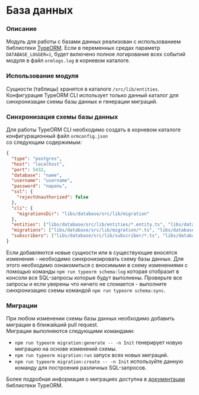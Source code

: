 # База данных

### Описание

Модуль для работы с базами данных реализован с использованием библиотеки [TypeORM](https://typeorm.io).
Если в переменных средах параметр `DATABASE_LOGGER=1`, будет включено полное логирование всех событий  
модуля в файл `ormlogs.log` в корневом каталоге.

### Использование модуля

Сущности (таблицы) хранятся в каталоге `/src/lib/entities`. Конфигурация TypeORM CLI использует
только данный каталог для синхронизации схемы базы данных и генерации миграций.

### Синхронизация схемы базы данных

Для работы TypeORM CLI необходимо создать в корневом каталоге конфигурационный файл `ormconfig.json`  
со следующим содержимым:

```json
{
  "type": "postgres",
  "host": "localhost",
  "port": 5432,
  "database": "name",
  "username": "username",
  "password": "пароль",
  "ssl": {
    "rejectUnauthorized": false
  },
  "cli": {
    "migrationsDir": "libs/database/src/lib/migration"
  },
  "entities": ["libs/database/src/lib/entities/*.entity.ts", "libs/database/src/lib/entities/**/*.entity.ts"],
  "migrations": ["libs/database/src/lib/migration/*.ts", "libs/database/src/lib/migration/**/*.ts"],
  "subscribers": ["libs/database/src/lib/subscriber/*.ts", "libs/database/src/lib/subscriber/**/*.ts"]
}
```

Если добавляются новые сущности или в существующие вносятся изменения - необходимо синхронизировать
схему базы данных. Для этого необходимо ознакомиться с вносимыми в схему изменениями с помощью команды
`npm run typeorm schema:log` которая отобразит в консоли все SQL-запросы которые будут выполнены.
Проверьте все запросы и если уверены что ничего не сломается - выполните синхронизацию схемы командой
`npm run typeorm schema:sync`.

### Миграции

При любом изменении схемы базы данных необходимо добавить миграции в ближайший pull request.  
Миграции выполняются следующими командами:

- `npm run typeorm migration:generate -- -n Init` генерирует новую миграцию на основе изменений схемы.
- `npm run typeorm migration:run` запуск всех новых миграций.
- `npm run typeorm migration:create -- -n Init` используйте данную команду для построения различных SQL-запросов.

Более подробная информация о миграциях доступна в [документации](https://typeorm.io/#/migrations) библиотеки TypeORM.
